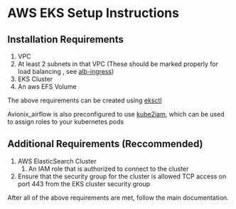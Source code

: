 # AWS EKS Setup Instructions

## Installation Requirements

1. VPC
2. At least 2 subnets in that VPC (These should be marked properly for load balancing
, see [alb-ingress](https://docs.aws.amazon.com/eks/latest/userguide/alb-ingress.html))
3. EKS Cluster
4. An aws EFS Volume

The above requirements can be created using [eksctl](https://eksctl.io/)

Avionix_airflow is also preconfigured to use [kube2iam](https://github.com/jtblin/kube2iam), 
which can be used to assign roles to your kubernetes pods

## Additional Requirements (Reccommended)

1. AWS ElasticSearch Cluster
    1. An IAM role that is authorized to connect to the cluster
2. Ensure that the security group for the cluster is allowed TCP access on port 443
 from the EKS cluster security group
 
After all of the above requirements are met, follow the main documentation.


 
 